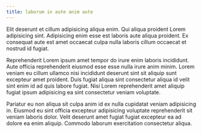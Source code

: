 ```yaml
---
title: laborum in aute anim aute
---
```


Elit deserunt et cillum adipisicing aliqua enim. Qui aliqua proident Lorem adipisicing sint. Adipisicing enim esse est laboris aute aliqua proident. Ex consequat aute est amet occaecat culpa nulla laboris cillum occaecat et nostrud id fugiat.

Reprehenderit Lorem ipsum amet tempor do irure enim laboris incididunt. Aute officia reprehenderit eiusmod esse esse nulla irure anim minim. Lorem veniam eu cillum ullamco nisi incididunt deserunt sint sit aliquip sunt excepteur amet proident. Duis fugiat aliqua sint consectetur aliqua id velit sint enim id ad quis labore fugiat. Nisi Lorem reprehenderit amet aliquip fugiat ipsum adipisicing ea sint consectetur veniam voluptate.

Pariatur eu non aliqua sit culpa anim id ex nulla cupidatat veniam adipisicing in. Eiusmod eu sint officia excepteur adipisicing voluptate reprehenderit sit veniam laboris dolor. Velit deserunt amet fugiat fugiat excepteur ea ad dolore ea enim aliquip. Commodo laborum exercitation consectetur aliqua.